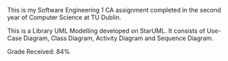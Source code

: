 This is my Software Engineering 1 CA assignment completed in the second year of Computer Science at TU Dublin.

This is a Library UML Modelling developed on StarUML. It consists of Use-Case Diagram, Class Diagram, Activity Diagram and Sequence Diagram.

Grade Received: 84%
